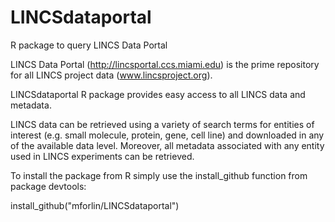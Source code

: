 # LINCSdataportal
R package to query LINCS Data Portal

LINCS Data Portal (http://lincsportal.ccs.miami.edu) is the prime repository for all LINCS project data (www.lincsproject.org).

LINCSdataportal R package provides easy access to all LINCS data and metadata. 

LINCS data can be retrieved using a variety of search terms for entities of interest (e.g. small molecule, protein, gene, cell line) and downloaded in any of the available data level.
Moreover, all metadata associated with any entity used in LINCS experiments can be retrieved.

To install the package from R simply use the install_github function from package devtools:

install_github("mforlin/LINCSdataportal")
